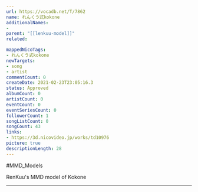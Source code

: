 ```yaml
---
url: https://vocadb.net/T/7862
name: れんくう式kokone
additionalNames: 
- 
parent: "[[lenkuu-model]]"
related:

mappedNicoTags:
- れんくう式kokone
newTargets:
- song
- artist
commentCount: 0
createDate: 2021-02-23T23:05:16.3
status: Approved
albumCount: 0
artistCount: 0
eventCount: 0
eventSeriesCount: 0
followerCount: 1
songListCount: 0
songCount: 43
links: 
- https://3d.nicovideo.jp/works/td10976
picture: true
descriptionLength: 28
---
```


#MMD_Models

RenKuu's MMD model of Kokone

---

